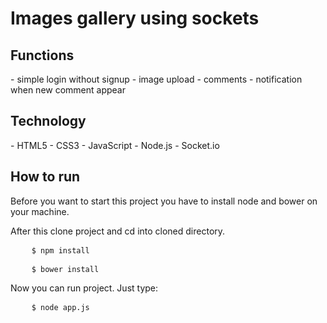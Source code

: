<h1>Images gallery using sockets</h1>

<h2>Functions</h2>
- simple login without signup
- image upload
- comments
- notification when new comment appear

<h2>Technology</h2>
- HTML5
- CSS3
- JavaScript
- Node.js
- Socket.io

<h2>How to run</h2>
<p>Before you want to start this project you have to install node and bower on your machine.</p>
<p>After this clone project and cd into cloned directory.</p>
<pre>
    <code>$ npm install</code>
</pre>
<pre>
    <code>$ bower install</code>
</pre>
<p>Now you can run project. Just type:</p>
<pre>
    <code>$ node app.js</code>
</pre>
